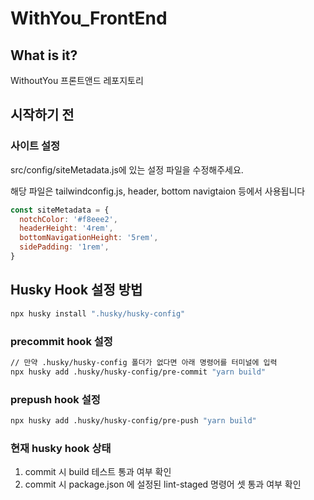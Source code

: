 # WithYou_FrontEnd

## What is it?

WithoutYou 프론트앤드 레포지토리

## 시작하기 전

### 사이트 설정

src/config/siteMetadata.js에 있는 설정 파일을 수정해주세요.

해당 파일은 tailwindconfig.js, header, bottom navigtaion 등에서 사용됩니다

```js
const siteMetadata = {
  notchColor: '#f8eee2',
  headerHeight: '4rem',
  bottomNavigationHeight: '5rem',
  sidePadding: '1rem',
}
```

## Husky Hook 설정 방법

```bash
npx husky install ".husky/husky-config"
```

### precommit hook 설정

```bash
// 만약 .husky/husky-config 폴더가 없다면 아래 명령어를 터미널에 입력
npx husky add .husky/husky-config/pre-commit "yarn build"
```

### prepush hook 설정

```bash
npx husky add .husky/husky-config/pre-push "yarn build"
```

### 현재 husky hook 상태

1. commit 시 build 테스트 통과 여부 확인
2. commit 시 package.json 에 설정된 lint-staged 명령어 셋 통과 여부 확인
